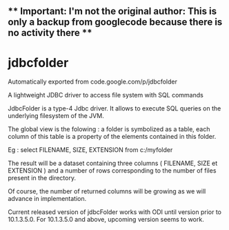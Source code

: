 ## ** Important: I'm not the original author: This is only a backup from googlecode because there is no activity there **

# jdbcfolder
Automatically exported from code.google.com/p/jdbcfolder





A lightweight JDBC driver to access file system with SQL commands

JdbcFolder is a type-4 Jdbc driver. It allows to execute SQL queries on the underlying filesystem of the JVM.

The global view is the folowing : a folder is symbolized as a table, each column of this table is a property of the elements contained in this folder.

Eg : select FILENAME, SIZE, EXTENSION from c:/myfolder

The result will be a dataset containing three columns ( FILENAME, SIZE et EXTENSION ) and a number of rows corresponding to the number of files present in the directory.

Of course, the number of returned columns will be growing as we will advance in implementation.

Current released version of jdbcFolder works with ODI until version prior to 10.1.3.5.0. For 10.1.3.5.0 and above, upcoming version seems to work.
